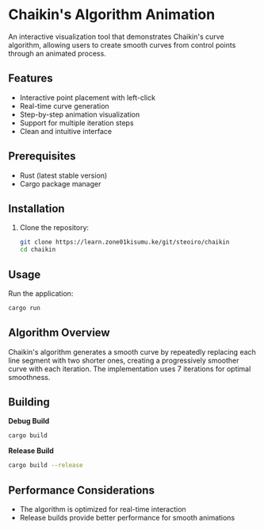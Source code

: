 # Chaikin's Algorithm Animation

An interactive visualization tool that demonstrates Chaikin's curve algorithm, allowing users to create smooth curves from control points through an animated process.

## Features

- Interactive point placement with left-click
- Real-time curve generation
- Step-by-step animation visualization
- Support for multiple iteration steps
- Clean and intuitive interface

## Prerequisites

- Rust (latest stable version)
- Cargo package manager

## Installation

1. Clone the repository:
   ```bash
   git clone https://learn.zone01kisumu.ke/git/steoiro/chaikin
   cd chaikin
   ```

## Usage

Run the application:
```bash
cargo run
```

## Algorithm Overview

Chaikin's algorithm generates a smooth curve by repeatedly replacing each line segment with two shorter ones, creating a progressively smoother curve with each iteration. The implementation uses 7 iterations for optimal smoothness.

## Building

**Debug Build**
```bash
cargo build
```

**Release Build**
```bash
cargo build --release
```

## Performance Considerations

- The algorithm is optimized for real-time interaction
- Release builds provide better performance for smooth animations